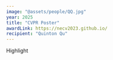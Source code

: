 ```yaml
---
image: "@assets/people/QQ.jpg"
year: 2025
title: "CVPR Poster"
awardLink: https://necv2023.github.io/
recipient: "Quinton Qu"
---
```

Highlight